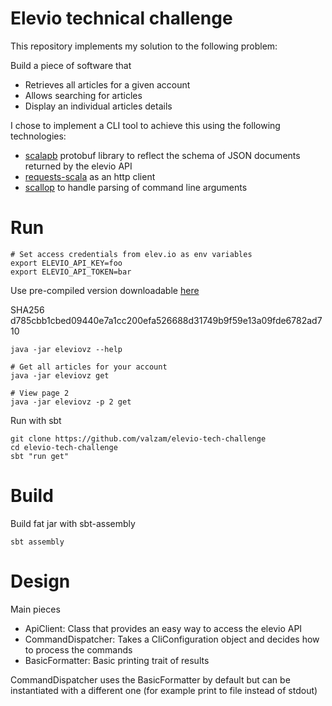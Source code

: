 # Elevio technical challenge
This repository implements my solution to the following problem:

Build a piece of software that

- Retrieves all articles for a given account
- Allows searching for articles
- Display an individual articles details

I chose to implement a CLI tool to achieve this using the following technologies:

- [scalapb](https://scalapb.github.io/json.html) protobuf library to reflect the schema of JSON documents returned by the elevio API
- [requests-scala](https://github.com/lihaoyi/requests-scala) as an http client
- [scallop](https://github.com/scallop/scallop) to handle parsing of command line arguments

# Run
```
# Set access credentials from elev.io as env variables
export ELEVIO_API_KEY=foo
export ELEVIO_API_TOKEN=bar
```

Use pre-compiled version downloadable [here](https://elevio-tech-challlenge.s3-ap-southeast-2.amazonaws.com/eleviovz)

SHA256 d785cbb1cbed09440e7a1cc200efa526688d31749b9f59e13a09fde6782ad710
```
java -jar eleviovz --help

# Get all articles for your account
java -jar eleviovz get

# View page 2
java -jar eleviovz -p 2 get
```

Run with sbt
```
git clone https://github.com/valzam/elevio-tech-challenge
cd elevio-tech-challenge
sbt "run get"
```

# Build

Build fat jar with sbt-assembly
```
sbt assembly
```

# Design

Main pieces
- ApiClient: Class that provides an easy way to access the elevio API
- CommandDispatcher: Takes a CliConfiguration object and decides how to process the commands
- BasicFormatter: Basic printing trait of results

CommandDispatcher uses the BasicFormatter by default but can be instantiated with a different one (for example print to file instead of stdout)
 